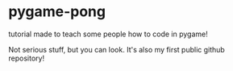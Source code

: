 # pygame-pong
 tutorial made to teach some people how to code in pygame!
 
 Not serious stuff, but you can look.  It's also my first public github repository!
